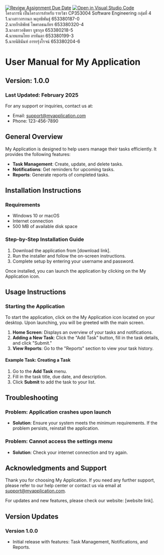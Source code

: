 [![Review Assignment Due Date](https://classroom.github.com/assets/deadline-readme-button-22041afd0340ce965d47ae6ef1cefeee28c7c493a6346c4f15d667ab976d596c.svg)](https://classroom.github.com/a/Bwpk2ByU)
[![Open in Visual Studio Code](https://classroom.github.com/assets/open-in-vscode-2e0aaae1b6195c2367325f4f02e2d04e9abb55f0b24a779b69b11b9e10269abc.svg)](https://classroom.github.com/online_ide?assignment_repo_id=17394599&assignment_repo_type=AssignmentRepo)  
โครงการนี้ เป็นโครงการสำหรับ รายวิชา CP353004 Software Engineering กลุ่มที่ 4  
1.นางสาวกรกนก พฤทธิพันธุ์ 653380187-0  
2.นายกีรติพัทธ์ ไพศาลธนภัทร 653380320-4  
3.นางสาวอธิตยา บูชากุล 653380218-5  
4.นายแทนไทย อรหันตา 653380199-3  
5.นายนิธินันท์ อารยรุ่งโรจน์ 653380204-6  
# User Manual for My Application

## Version: 1.0.0
### Last Updated: February 2025

For any support or inquiries, contact us at:
- Email: support@myapplication.com
- Phone: 123-456-7890

## General Overview

My Application is designed to help users manage their tasks efficiently. It provides the following features:
- **Task Management**: Create, update, and delete tasks.
- **Notifications**: Get reminders for upcoming tasks.
- **Reports**: Generate reports of completed tasks.

## Installation Instructions

### Requirements
- Windows 10 or macOS
- Internet connection
- 500 MB of available disk space

### Step-by-Step Installation Guide
1. Download the application from [download link].
2. Run the installer and follow the on-screen instructions.
3. Complete setup by entering your username and password.

Once installed, you can launch the application by clicking on the My Application icon.

## Usage Instructions

### Starting the Application
To start the application, click on the My Application icon located on your desktop. Upon launching, you will be greeted with the main screen.

1. **Home Screen**: Displays an overview of your tasks and notifications.
2. **Adding a New Task**: Click the "Add Task" button, fill in the task details, and click "Submit."
3. **View Reports**: Go to the "Reports" section to view your task history.

#### Example Task: Creating a Task
1. Go to the **Add Task** menu.
2. Fill in the task title, due date, and description.
3. Click **Submit** to add the task to your list.

## Troubleshooting

### Problem: Application crashes upon launch
- **Solution**: Ensure your system meets the minimum requirements. If the problem persists, reinstall the application.

### Problem: Cannot access the settings menu
- **Solution**: Check your internet connection and try again.

## Acknowledgments and Support

Thank you for choosing My Application. If you need any further support, please refer to our help center or contact us via email at support@myapplication.com.

For updates and new features, please check our website: [website link].

## Version Updates

### Version 1.0.0
- Initial release with features: Task Management, Notifications, and Reports.


